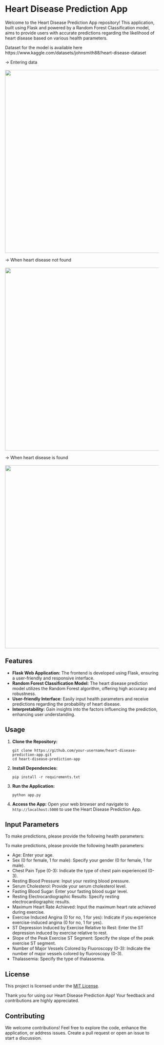 
<body>

  <h1>Heart Disease Prediction App</h1>

  <p>Welcome to the Heart Disease Prediction App repository! This application, built using Flask and powered by a Random
    Forest Classification model, aims to provide users with accurate predictions regarding the likelihood of heart disease
    based on various health parameters.</p>
  <p>Dataset for the model is available here https://www.kaggle.com/datasets/johnsmith88/heart-disease-dataset</p>

-> Entering data
<br>
<br>
<image  width="600px" src="Screenshots/screenshots.png">
<br>

-> When heart disease not found
<br>
<br>
<image  width="600px" src="Screenshots/screenshots2.png">
<br>

-> When heart disease is found
<br>
<br>
<image  width="600px" src="Screenshots/screenshots3.png">
<br>

  <h2>Features</h2>

  <ul>
    <li><strong>Flask Web Application:</strong> The frontend is developed using Flask, ensuring a user-friendly and
      responsive interface.</li>
    <li><strong>Random Forest Classification Model:</strong> The heart disease prediction model utilizes the Random Forest
      algorithm, offering high accuracy and robustness.</li>
    <li><strong>User-friendly Interface:</strong> Easily input health parameters and receive predictions regarding the
      probability of heart disease.</li>
    <li><strong>Interpretability:</strong> Gain insights into the factors influencing the prediction, enhancing user
      understanding.</li>
  </ul>

  <h2>Usage</h2>

  <ol>
    <li><strong>Clone the Repository:</strong>
      <pre><code>git clone https://github.com/your-username/heart-disease-prediction-app.git
cd heart-disease-prediction-app
</code></pre>
    </li>
    <li><strong>Install Dependencies:</strong>
      <pre><code>pip install -r requirements.txt
</code></pre>
    </li>
    <li><strong>Run the Application:</strong>
      <pre><code>python app.py
</code></pre>
    </li>
    <li><strong>Access the App:</strong> Open your web browser and navigate to <code>http://localhost:5000</code> to use the
      Heart Disease Prediction App.</li>
  </ol>

  <h2>Input Parameters</h2>

  <p>To make predictions, please provide the following health parameters:</p>

 To make predictions, please provide the following health parameters:
<ul>
  <li>Age: Enter your age.</li>
  <li>Sex (0 for female, 1 for male): Specify your gender (0 for female, 1 for male).</li>
  <li>Chest Pain Type (0-3): Indicate the type of chest pain experienced (0-3).</li>
  <li>Resting Blood Pressure: Input your resting blood pressure.</li>
  <li>Serum Cholesterol: Provide your serum cholesterol level.</li>
  <li>Fasting Blood Sugar: Enter your fasting blood sugar level.</li>
  <li>Resting Electrocardiographic Results: Specify resting electrocardiographic results.</li>
  <li>Maximum Heart Rate Achieved: Input the maximum heart rate achieved during exercise.</li>
  <li>Exercise Induced Angina (0 for no, 1 for yes): Indicate if you experience exercise-induced angina (0 for no, 1 for yes).</li>
  <li>ST Depression Induced by Exercise Relative to Rest: Enter the ST depression induced by exercise relative to rest.</li>
  <li>Slope of the Peak Exercise ST Segment: Specify the slope of the peak exercise ST segment.</li>
  <li>Number of Major Vessels Colored by Fluoroscopy (0-3): Indicate the number of major vessels colored by fluoroscopy (0-3).</li>
  <li>Thalassemia: Specify the type of thalassemia.</li>
</ul>
 <h2>License</h2>

  <p>This project is licensed under the <a href="LICENSE">MIT License</a>.</p>

  <p>Thank you for using our Heart Disease Prediction App! Your feedback and contributions are highly appreciated.</p>

  <h2>Contributing</h2>

  <p>We welcome contributions! Feel free to explore the code, enhance the application, or address issues. Create a pull
    request or open an issue to start a discussion.</p>


</body>

